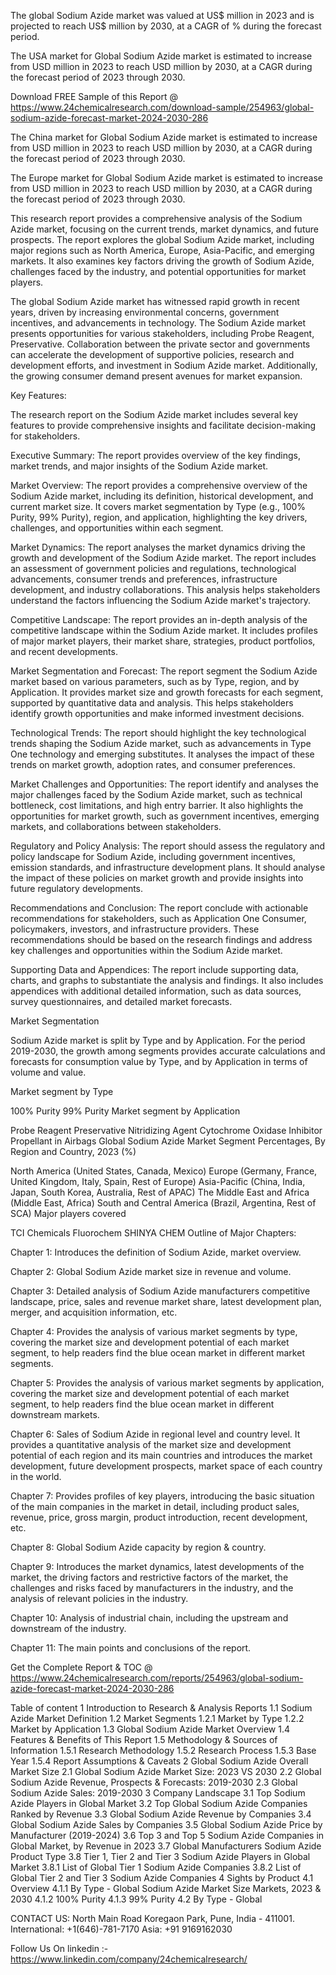 The global Sodium Azide market was valued at US$ million in 2023 and is projected to reach US$ million by 2030, at a CAGR of % during the forecast period.

The USA market for Global Sodium Azide market is estimated to increase from USD million in 2023 to reach USD million by 2030, at a CAGR during the forecast period of 2023 through 2030.

Download FREE Sample of this Report @ https://www.24chemicalresearch.com/download-sample/254963/global-sodium-azide-forecast-market-2024-2030-286

The China market for Global Sodium Azide market is estimated to increase from USD million in 2023 to reach USD million by 2030, at a CAGR during the forecast period of 2023 through 2030.

The Europe market for Global Sodium Azide market is estimated to increase from USD million in 2023 to reach USD million by 2030, at a CAGR during the forecast period of 2023 through 2030.

This research report provides a comprehensive analysis of the Sodium Azide market, focusing on the current trends, market dynamics, and future prospects. The report explores the global Sodium Azide market, including major regions such as North America, Europe, Asia-Pacific, and emerging markets. It also examines key factors driving the growth of Sodium Azide, challenges faced by the industry, and potential opportunities for market players.

The global Sodium Azide market has witnessed rapid growth in recent years, driven by increasing environmental concerns, government incentives, and advancements in technology. The Sodium Azide market presents opportunities for various stakeholders, including Probe Reagent, Preservative. Collaboration between the private sector and governments can accelerate the development of supportive policies, research and development efforts, and investment in Sodium Azide market. Additionally, the growing consumer demand present avenues for market expansion.

Key Features:

The research report on the Sodium Azide market includes several key features to provide comprehensive insights and facilitate decision-making for stakeholders.

Executive Summary: The report provides overview of the key findings, market trends, and major insights of the Sodium Azide market.

Market Overview: The report provides a comprehensive overview of the Sodium Azide market, including its definition, historical development, and current market size. It covers market segmentation by Type (e.g., 100% Purity, 99% Purity), region, and application, highlighting the key drivers, challenges, and opportunities within each segment.

Market Dynamics: The report analyses the market dynamics driving the growth and development of the Sodium Azide market. The report includes an assessment of government policies and regulations, technological advancements, consumer trends and preferences, infrastructure development, and industry collaborations. This analysis helps stakeholders understand the factors influencing the Sodium Azide market's trajectory.

Competitive Landscape: The report provides an in-depth analysis of the competitive landscape within the Sodium Azide market. It includes profiles of major market players, their market share, strategies, product portfolios, and recent developments.

Market Segmentation and Forecast: The report segment the Sodium Azide market based on various parameters, such as by Type, region, and by Application. It provides market size and growth forecasts for each segment, supported by quantitative data and analysis. This helps stakeholders identify growth opportunities and make informed investment decisions.

Technological Trends: The report should highlight the key technological trends shaping the Sodium Azide market, such as advancements in Type One technology and emerging substitutes. It analyses the impact of these trends on market growth, adoption rates, and consumer preferences.

Market Challenges and Opportunities: The report identify and analyses the major challenges faced by the Sodium Azide market, such as technical bottleneck, cost limitations, and high entry barrier. It also highlights the opportunities for market growth, such as government incentives, emerging markets, and collaborations between stakeholders.

Regulatory and Policy Analysis: The report should assess the regulatory and policy landscape for Sodium Azide, including government incentives, emission standards, and infrastructure development plans. It should analyse the impact of these policies on market growth and provide insights into future regulatory developments.

Recommendations and Conclusion: The report conclude with actionable recommendations for stakeholders, such as Application One Consumer, policymakers, investors, and infrastructure providers. These recommendations should be based on the research findings and address key challenges and opportunities within the Sodium Azide market.

Supporting Data and Appendices: The report include supporting data, charts, and graphs to substantiate the analysis and findings. It also includes appendices with additional detailed information, such as data sources, survey questionnaires, and detailed market forecasts.

Market Segmentation

Sodium Azide market is split by Type and by Application. For the period 2019-2030, the growth among segments provides accurate calculations and forecasts for consumption value by Type, and by Application in terms of volume and value.

Market segment by Type

100% Purity
99% Purity
Market segment by Application

Probe Reagent
Preservative
Nitridizing Agent
Cytochrome Oxidase Inhibitor
Propellant in Airbags
Global Sodium Azide Market Segment Percentages, By Region and Country, 2023 (%)

North America (United States, Canada, Mexico)
Europe (Germany, France, United Kingdom, Italy, Spain, Rest of Europe)
Asia-Pacific (China, India, Japan, South Korea, Australia, Rest of APAC)
The Middle East and Africa (Middle East, Africa)
South and Central America (Brazil, Argentina, Rest of SCA)
Major players covered

TCI Chemicals
Fluorochem
SHINYA CHEM
Outline of Major Chapters:

Chapter 1: Introduces the definition of Sodium Azide, market overview.

Chapter 2: Global Sodium Azide market size in revenue and volume.

Chapter 3: Detailed analysis of Sodium Azide manufacturers competitive landscape, price, sales and revenue market share, latest development plan, merger, and acquisition information, etc.

Chapter 4: Provides the analysis of various market segments by type, covering the market size and development potential of each market segment, to help readers find the blue ocean market in different market segments.

Chapter 5: Provides the analysis of various market segments by application, covering the market size and development potential of each market segment, to help readers find the blue ocean market in different downstream markets.

Chapter 6: Sales of Sodium Azide in regional level and country level. It provides a quantitative analysis of the market size and development potential of each region and its main countries and introduces the market development, future development prospects, market space of each country in the world.

Chapter 7: Provides profiles of key players, introducing the basic situation of the main companies in the market in detail, including product sales, revenue, price, gross margin, product introduction, recent development, etc.

Chapter 8: Global Sodium Azide capacity by region & country.

Chapter 9: Introduces the market dynamics, latest developments of the market, the driving factors and restrictive factors of the market, the challenges and risks faced by manufacturers in the industry, and the analysis of relevant policies in the industry.

Chapter 10: Analysis of industrial chain, including the upstream and downstream of the industry.

Chapter 11: The main points and conclusions of the report.

Get the Complete Report & TOC @ https://www.24chemicalresearch.com/reports/254963/global-sodium-azide-forecast-market-2024-2030-286

Table of content
1 Introduction to Research & Analysis Reports
1.1 Sodium Azide Market Definition
1.2 Market Segments
1.2.1 Market by Type
1.2.2 Market by Application
1.3 Global Sodium Azide Market Overview
1.4 Features & Benefits of This Report
1.5 Methodology & Sources of Information
1.5.1 Research Methodology
1.5.2 Research Process
1.5.3 Base Year
1.5.4 Report Assumptions & Caveats
2 Global Sodium Azide Overall Market Size
2.1 Global Sodium Azide Market Size: 2023 VS 2030
2.2 Global Sodium Azide Revenue, Prospects & Forecasts: 2019-2030
2.3 Global Sodium Azide Sales: 2019-2030
3 Company Landscape
3.1 Top Sodium Azide Players in Global Market
3.2 Top Global Sodium Azide Companies Ranked by Revenue
3.3 Global Sodium Azide Revenue by Companies
3.4 Global Sodium Azide Sales by Companies
3.5 Global Sodium Azide Price by Manufacturer (2019-2024)
3.6 Top 3 and Top 5 Sodium Azide Companies in Global Market, by Revenue in 2023
3.7 Global Manufacturers Sodium Azide Product Type
3.8 Tier 1, Tier 2 and Tier 3 Sodium Azide Players in Global Market
3.8.1 List of Global Tier 1 Sodium Azide Companies
3.8.2 List of Global Tier 2 and Tier 3 Sodium Azide Companies
4 Sights by Product
4.1 Overview
4.1.1 By Type - Global Sodium Azide Market Size Markets, 2023 & 2030
4.1.2 100% Purity
4.1.3 99% Purity
4.2 By Type - Global

CONTACT US:
North Main Road Koregaon Park, Pune, India - 411001.
International: +1(646)-781-7170
Asia: +91 9169162030

Follow Us On linkedin :- https://www.linkedin.com/company/24chemicalresearch/

